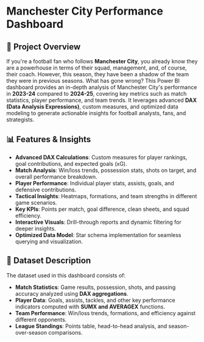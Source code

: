 # Manchester City Performance Dashboard

## 📌 Project Overview
If you're a football fan who follows **Manchester City**, you already know they are a powerhouse in terms of their squad, management, and, of course, their coach.
However, this season, they have been a shadow of the team they were in previous seasons. What has gone wrong?
This Power BI dashboard provides an in-depth analysis of Manchester City's performance in **2023-24** compared to **2024-25**, covering key metrics such as match statistics, player performance, and team trends.
It leverages advanced **DAX (Data Analysis Expressions)**, custom measures, and optimized data modeling to generate actionable insights for football analysts, fans, and strategists.

## 📊 Features & Insights
- **Advanced DAX Calculations**: Custom measures for player rankings, goal contributions, and expected goals (xG).
- **Match Analysis**: Win/loss trends, possession stats, shots on target, and overall performance breakdown.
- **Player Performance**: Individual player stats, assists, goals, and defensive contributions.
- **Tactical Insights**: Heatmaps, formations, and team strengths in different game scenarios.
- **Key KPIs**: Points per match, goal difference, clean sheets, and squad efficiency.
- **Interactive Visuals**: Drill-through reports and dynamic filtering for deeper insights.
- **Optimized Data Model**: Star schema implementation for seamless querying and visualization.

## 📂 Dataset Description
The dataset used in this dashboard consists of:
- **Match Statistics**: Game results, possession, shots, and passing accuracy analyzed using **DAX aggregations**.
- **Player Data**: Goals, assists, tackles, and other key performance indicators computed with **SUMX and AVERAGEX** functions.
- **Team Performance**: Win/loss trends, formations, and efficiency against different opponents.
- **League Standings**: Points table, head-to-head analysis, and season-over-season comparisons.
